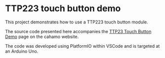 # TTP223 touch button demo

This project demonstrates how to use a TTP223 touch button module.

The source code presented here accompanies the <a href="https://cahamo.delphidabbler.com/demos/ttp23-touch-button">TTP23 Touch Button Demo</a> page on the cahamo website.

The code was developed using PlatformIO within VSCode and is targeted at an Arduino Uno.
